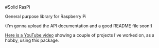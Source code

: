 #Solid RasPi

General purpose library for Raspberry Pi

(I'm gonna upload the API documentation and a good README file soon!)

[Here is a YouTube video](https://www.youtube.com/watch?v=ZsOJfP-oCHg) showing a couple of projects I've worked on, as a hobby, using this package.

